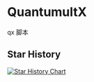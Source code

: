 # QuantumultX
qx 脚本
## Star History

[![Star History Chart](https://api.star-history.com/svg?repos=rational-stars/QuantumultX&type=Date)](https://star-history.com/#rational-stars/QuantumultX&Date)